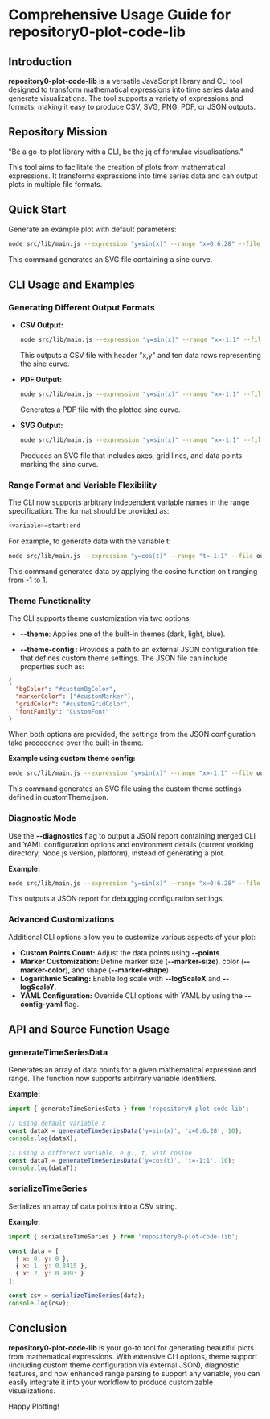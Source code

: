 # Comprehensive Usage Guide for repository0-plot-code-lib

## Introduction

**repository0-plot-code-lib** is a versatile JavaScript library and CLI tool designed to transform mathematical expressions into time series data and generate visualizations. The tool supports a variety of expressions and formats, making it easy to produce CSV, SVG, PNG, PDF, or JSON outputs.

## Repository Mission

"Be a go-to plot library with a CLI, be the jq of formulae visualisations."

This tool aims to facilitate the creation of plots from mathematical expressions. It transforms expressions into time series data and can output plots in multiple file formats.

## Quick Start

Generate an example plot with default parameters:

```sh
node src/lib/main.js --expression "y=sin(x)" --range "x=0:6.28" --file output.svg
```

This command generates an SVG file containing a sine curve.

## CLI Usage and Examples

### Generating Different Output Formats

- **CSV Output:**

  ```sh
  node src/lib/main.js --expression "y=sin(x)" --range "x=-1:1" --file output.csv --points 10
  ```

  This outputs a CSV file with header "x,y" and ten data rows representing the sine curve.

- **PDF Output:**

  ```sh
  node src/lib/main.js --expression "y=sin(x)" --range "x=-1:1" --file output.pdf
  ```

  Generates a PDF file with the plotted sine curve.

- **SVG Output:**

  ```sh
  node src/lib/main.js --expression "y=sin(x)" --range "x=-1:1" --file output.svg
  ```

  Produces an SVG file that includes axes, grid lines, and data points marking the sine curve.

### Range Format and Variable Flexibility

The CLI now supports arbitrary independent variable names in the range specification. The format should be provided as:

```sh
<variable>=start:end
```

For example, to generate data with the variable t:

```sh
node src/lib/main.js --expression "y=cos(t)" --range "t=-1:1" --file output.svg
```

This command generates data by applying the cosine function on t ranging from -1 to 1.

### Theme Functionality

The CLI supports theme customization via two options:

- **--theme**: Applies one of the built-in themes (dark, light, blue).

- **--theme-config <file>**: Provides a path to an external JSON configuration file that defines custom theme settings. The JSON file can include properties such as:

```json
{
  "bgColor": "#customBgColor",
  "markerColor": ["#customMarker"],
  "gridColor": "#customGridColor",
  "fontFamily": "CustomFont"
}
```

When both options are provided, the settings from the JSON configuration take precedence over the built-in theme. 

**Example using custom theme config:**

```sh
node src/lib/main.js --expression "y=sin(x)" --range "x=-1:1" --file output.svg --theme blue --theme-config customTheme.json
```

This command generates an SVG file using the custom theme settings defined in customTheme.json.

### Diagnostic Mode

Use the **--diagnostics** flag to output a JSON report containing merged CLI and YAML configuration options and environment details (current working directory, Node.js version, platform), instead of generating a plot.

**Example:**

```sh
node src/lib/main.js --expression "y=sin(x)" --range "x=0:6.28" --file output.svg --diagnostics
```

This outputs a JSON report for debugging configuration settings.

### Advanced Customizations

Additional CLI options allow you to customize various aspects of your plot:

- **Custom Points Count:** Adjust the data points using **--points**.
- **Marker Customization:** Define marker size (**--marker-size**), color (**--marker-color**), and shape (**--marker-shape**).
- **Logarithmic Scaling:** Enable log scale with **--logScaleX** and **--logScaleY**.
- **YAML Configuration:** Override CLI options with YAML by using the **--config-yaml** flag.

## API and Source Function Usage

### generateTimeSeriesData

Generates an array of data points for a given mathematical expression and range. The function now supports arbitrary variable identifiers. 

**Example:**

```js
import { generateTimeSeriesData } from 'repository0-plot-code-lib';

// Using default variable x
const dataX = generateTimeSeriesData('y=sin(x)', 'x=0:6.28', 10);
console.log(dataX);

// Using a different variable, e.g., t, with cosine
const dataT = generateTimeSeriesData('y=cos(t)', 't=-1:1', 10);
console.log(dataT);
```

### serializeTimeSeries

Serializes an array of data points into a CSV string.

**Example:**

```js
import { serializeTimeSeries } from 'repository0-plot-code-lib';

const data = [
  { x: 0, y: 0 },
  { x: 1, y: 0.8415 },
  { x: 2, y: 0.9093 }
];

const csv = serializeTimeSeries(data);
console.log(csv);
```

## Conclusion

**repository0-plot-code-lib** is your go-to tool for generating beautiful plots from mathematical expressions. With extensive CLI options, theme support (including custom theme configuration via external JSON), diagnostic features, and now enhanced range parsing to support any variable, you can easily integrate it into your workflow to produce customizable visualizations.

Happy Plotting!
